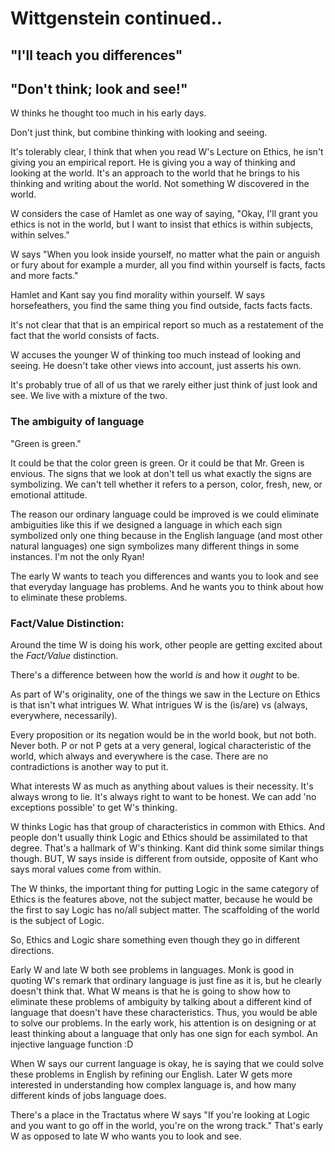 # Wittgenstein continued..

## "I'll teach you differences"

## "Don't think; look and see!"

W thinks he thought too much in his early days.

Don't just think, but combine thinking with looking and seeing.

It's tolerably clear, I think that when you read W's Lecture on Ethics, he isn't giving you an empirical report.  He is giving you a way of thinking and looking at the world.  It's an approach to the world that he brings to his thinking and writing about the world.  Not something W discovered in the world.

W considers the case of Hamlet as one way of saying, "Okay, I'll grant you ethics is not in the world, but I want to insist that ethics is within subjects, within selves."  

W says "When you look inside yourself, no matter what the pain or anguish or fury about for example a murder, all you find within yourself is facts, facts and more facts."

Hamlet and Kant say you find morality within yourself.  W says horsefeathers, you find the same thing you find outside, facts facts facts.

It's not clear that that is an empirical report so much as a restatement of the fact that the world consists of facts.  

W accuses the younger W of thinking too much instead of looking and seeing.  He doesn't take other views into account, just asserts his own. 

It's probably true of all of us that we rarely either just think of just look and see.  We live with a mixture of the two.  

### The ambiguity of language
"Green is green."

It could be that the color green is green.  Or it could be that Mr. Green is envious.  The signs that we look at don't tell us what exactly the signs are symbolizing.  We can't tell whether it refers to a person, color, fresh, new, or emotional attitude.

The reason our ordinary language could be improved is we could eliminate ambiguities like this if we designed a language in which each sign symbolized only one thing because in the English language (and most other natural languages) one sign symbolizes many different things in some instances.  I'm not the only Ryan! 

The early W wants to teach you differences and wants you to look and see that everyday language has problems.  And he wants you to think about how to eliminate these problems.  

### Fact/Value Distinction:
Around the time W is doing his work, other people are getting excited about the *Fact/Value* distinction. 

There's a difference between how the world _is_ and how it _ought_ to be.

As part of W's originality, one of the things we saw in the Lecture on Ethics is that isn't what intrigues W.  What intrigues W is the (is/are) vs (always, everywhere, necessarily).

Every proposition or its negation would be in the world book, but not both.  Never both.  P or not P gets at a very general, logical characteristic of the world, which always and everywhere is the case.  There are no contradictions is another way to put it.  

What interests W as much as anything about values is their necessity.  It's always wrong to lie.  It's always right to want to be honest.  We can add 'no exceptions possible' to get W's thinking.

W thinks Logic has that group of characteristics in common with Ethics.  And people don't usually think Logic and Ethics should be assimilated to that degree.  That's a hallmark of W's thinking.  Kant did think some similar things though.  BUT, W says inside is different from outside, opposite of Kant who says moral values come from within. 


The W thinks, the important thing for putting Logic in the same category of Ethics is the features above, not the subject matter, because he would be the first to say Logic has no/all subject matter.  The scaffolding of the world is the subject of Logic.  

So, Ethics and Logic share something even though they go in different directions.

Early W and late W both see problems in languages.  Monk is good in quoting W's remark that ordinary language is just fine as it is, but he clearly doesn't think that.  What W means is that he is going to show how to eliminate these problems of ambiguity by talking about a different kind of language that doesn't have these characteristics.  Thus, you would be able to solve our problems.  In the early work, his attention is on designing or at least thinking about a language that only has one sign for each symbol.  An injective language function :D  

When W says our current language is okay, he is saying that we could solve these problems in English by refining our English.  Later W gets more interested in understanding how complex language is, and how many different kinds of jobs language does.


There's a place in the Tractatus where W says "If you're looking at Logic and you want to go off in the world, you're on the wrong track."  That's early W as opposed to late W who wants you to look and see.
